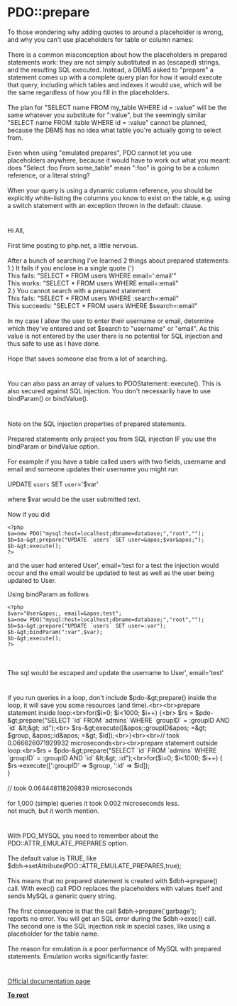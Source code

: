 # PDO::prepare



To those wondering why adding quotes to around a placeholder is wrong, and why you can&apos;t use placeholders for table or column names:<br><br>There is a common misconception about how the placeholders in prepared statements work: they are not simply substituted in as (escaped) strings, and the resulting SQL executed. Instead, a DBMS asked to "prepare" a statement comes up with a complete query plan for how it would execute that query, including which tables and indexes it would use, which will be the same regardless of how you fill in the placeholders.<br><br>The plan for "SELECT name FROM my_table WHERE id = :value" will be the same whatever you substitute for ":value", but the seemingly similar "SELECT name FROM :table WHERE id = :value" cannot be planned, because the DBMS has no idea what table you&apos;re actually going to select from.<br><br>Even when using "emulated prepares", PDO cannot let you use placeholders anywhere, because it would have to work out what you meant: does "Select :foo From some_table" mean ":foo" is going to be a column reference, or a literal string?<br><br>When your query is using a dynamic column reference, you should be explicitly white-listing the columns you know to exist on the table, e.g. using a switch statement with an exception thrown in the default: clause.  

#

Hi All,<br><br>First time posting to php.net, a little nervous.<br><br>After a bunch of searching I&apos;ve learned 2 things about prepared statements:<br>1.) It fails if you enclose in a single quote (&apos;)<br>This fails: "SELECT * FROM users WHERE email=&apos;:email&apos;"<br>This works: "SELECT * FROM users WHERE email=:email"<br>2.) You cannot search with a prepared statement<br>This fails: "SELECT * FROM users WHERE :search=:email"<br>This succeeds: "SELECT * FROM users WHERE $search=:email"<br><br>In my case I allow the user to enter their username or email, determine which they&apos;ve entered and set $search to "username" or "email". As this value is not entered by the user there is no potential for SQL injection and thus safe to use as I have done.<br><br>Hope that saves someone else from a lot of searching.  

#

You can also pass an array of values to PDOStatement::execute(). This is also secured against SQL injection. You don&apos;t necessarily have to use bindParam() or bindValue().  

#

Note on the SQL injection properties of prepared statements.<br><br>Prepared statements only project you from SQL injection IF you use the bindParam or bindValue option.<br><br>For example if you have a table called users with two fields, username and email and someone updates their username you might run<br><br>UPDATE `users` SET `user`=&apos;$var&apos;<br><br>where $var would be the user submitted text. <br><br>Now if you did <br>

```
<?php
$a=new PDO("mysql:host=localhost;dbname=database;","root","");
$b=$a-&gt;prepare("UPDATE `users` SET user=&apos;$var&apos;");
$b-&gt;execute();
?>
```


and the user had entered  User&apos;, email=&apos;test for a test the injection would occur and the email would be updated to test as well as the user being updated to User.

Using bindParam as follows
 

```
<?php
$var="User&apos;, email=&apos;test";
$a=new PDO("mysql:host=localhost;dbname=database;","root","");
$b=$a-&gt;prepare("UPDATE `users` SET user=:var");
$b-&gt;bindParam(":var",$var);
$b-&gt;execute();
?>
```
<br><br>The sql would be escaped and update the username to User&apos;, email=&apos;test&apos;  

#

if you run queries in a loop, don&apos;t include $pdo-&gt;prepare() inside the loop, it will save you some resources (and time).<br><br>prepare statement inside loop:<br>for($i=0; $i&lt;1000; $i++) {<br>    $rs = $pdo-&gt;prepare("SELECT `id` FROM `admins` WHERE `groupID` = :groupID AND `id` &lt;&gt; :id");<br>    $rs-&gt;execute([&apos;:groupID&apos; =&gt; $group, &apos;:id&apos; =&gt; $id]);<br>}<br><br>// took 0.066626071929932 microseconds<br><br>prepare statement outside loop:<br>$rs = $pdo-&gt;prepare("SELECT `id` FROM `admins` WHERE `groupID` = :groupID AND `id` &lt;&gt; :id");<br>for($i=0; $i&lt;1000; $i++) {<br>    $rs-&gt;execute([&apos;:groupID&apos; =&gt; $group, &apos;:id&apos; =&gt; $id]);<br>}<br><br>// took 0.064448118209839 microseconds<br><br>for 1,000 (simple) queries it took 0.002 microseconds less.<br>not much, but it worth mention.  

#

With PDO_MYSQL you need to remember about the PDO::ATTR_EMULATE_PREPARES option.<br><br>The default value is TRUE, like<br>$dbh-&gt;setAttribute(PDO::ATTR_EMULATE_PREPARES,true); <br><br>This means that no prepared statement is created with $dbh-&gt;prepare() call. With exec() call PDO replaces the placeholders with values itself and sends MySQL a generic query string.<br><br>The first consequence is that the call  $dbh-&gt;prepare(&apos;garbage&apos;);<br>reports no error. You will get an SQL error during the $dbh-&gt;exec() call.<br>The second one is the SQL injection risk in special cases, like using a placeholder for the table name.<br><br>The reason for emulation is a poor performance of MySQL with prepared statements. Emulation works significantly faster.  

#

[Official documentation page](https://www.php.net/manual/en/pdo.prepare.php)

**[To root](/README.md)**